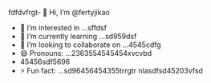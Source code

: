 fdfdvfrgt- 👋 Hi, I’m @fertyjikао
- 👀 I’m interested in ...sffdsf
- 🌱 I’m currently learning ...sd959dsf
- 💞️ I’m looking to collaborate on ...4545cdfg
- 😄 Pronouns: ...2363554545454xvcvbd
- 45456sdf5696
- ⚡ Fun fact: ...sd96456454355trrgtr
 nlasdfsd45203vfsd
<!---hfd5435456262966022002
fertyjik/fertyjik is a ✨ special ✨ repository because its `README.md` (weerthis fidfble) appears on your GitHub pgererofile.gfm
You can click the Preview link to take a look at your changes.523526
--->
